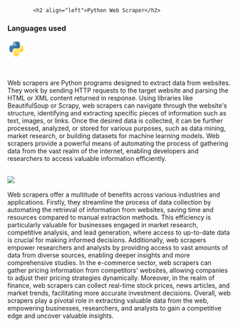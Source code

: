             <h2 align="left">Python Web Scraper</h2>
 
<h3 align="left">Languages used</h3>
<p align="left"> <a href="https://www.python.org" target="_blank" rel="noreferrer"> <img src="https://raw.githubusercontent.com/devicons/devicon/master/icons/python/python-original.svg" alt="python" width="40" height="40"/> </a> </p> 
<br> 
<p>Web scrapers are Python programs designed to extract data from websites. They work by sending HTTP requests to the target website and parsing the HTML or XML content returned in response. Using libraries like BeautifulSoup or Scrapy, web scrapers can navigate through the website's structure, identifying and extracting specific pieces of information such as text, images, or links. Once the desired data is collected, it can be further processed, analyzed, or stored for various purposes, such as data mining, market research, or building datasets for machine learning models. Web scrapers provide a powerful means of automating the process of gathering data from the vast realm of the internet, enabling developers and researchers to access valuable information efficiently.
</p>
<br>
<img src="https://miro.medium.com/v2/resize:fit:1024/1*nHfayfdmxAApbg84iMrJqQ.gif">
<br>
<p>Web scrapers offer a multitude of benefits across various industries and applications. Firstly, they streamline the process of data collection by automating the retrieval of information from websites, saving time and resources compared to manual extraction methods. This efficiency is particularly valuable for businesses engaged in market research, competitive analysis, and lead generation, where access to up-to-date data is crucial for making informed decisions. Additionally, web scrapers empower researchers and analysts by providing access to vast amounts of data from diverse sources, enabling deeper insights and more comprehensive studies. In the e-commerce sector, web scrapers can gather pricing information from competitors' websites, allowing companies to adjust their pricing strategies dynamically. Moreover, in the realm of finance, web scrapers can collect real-time stock prices, news articles, and market trends, facilitating more accurate investment decisions. Overall, web scrapers play a pivotal role in extracting valuable data from the web, empowering businesses, researchers, and analysts to gain a competitive edge and uncover valuable insights.</p>
